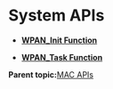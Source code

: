 # System APIs

-   **[WPAN\_Init Function](GUID-5C5F77E5-098C-42C6-ADB0-61CF0FAF1BCD.md)**  

-   **[WPAN\_Task Function](GUID-1A6C9289-EEB1-4913-A363-9B561B259530.md)**  


**Parent topic:**[MAC APIs](GUID-1DE9D73F-973C-4E14-BA2E-3C2BF5B30BA9.md)

